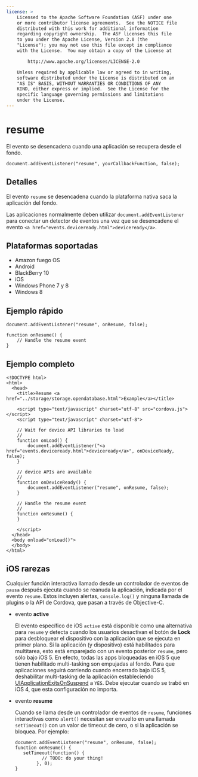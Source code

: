 ```yaml
---
license: >
    Licensed to the Apache Software Foundation (ASF) under one
    or more contributor license agreements.  See the NOTICE file
    distributed with this work for additional information
    regarding copyright ownership.  The ASF licenses this file
    to you under the Apache License, Version 2.0 (the
    "License"); you may not use this file except in compliance
    with the License.  You may obtain a copy of the License at

        http://www.apache.org/licenses/LICENSE-2.0

    Unless required by applicable law or agreed to in writing,
    software distributed under the License is distributed on an
    "AS IS" BASIS, WITHOUT WARRANTIES OR CONDITIONS OF ANY
    KIND, either express or implied.  See the License for the
    specific language governing permissions and limitations
    under the License.
---
```


# resume

El evento se desencadena cuando una aplicación se recupera desde el fondo.

    document.addEventListener("resume", yourCallbackFunction, false);
    

## Detalles

El evento `resume` se desencadena cuando la plataforma nativa saca la aplicación del fondo.

Las aplicaciones normalmente deben utilizar `document.addEventListener` para conectar un detector de eventos una vez que se desencadene el evento `<a href="events.deviceready.html">deviceready</a>`.

## Plataformas soportadas

*   Amazon fuego OS
*   Android
*   BlackBerry 10
*   iOS
*   Windows Phone 7 y 8
*   Windows 8

## Ejemplo rápido

    document.addEventListener("resume", onResume, false);
    
    function onResume() {
        // Handle the resume event
    }
    

## Ejemplo completo

    <!DOCTYPE html>
    <html>
      <head>
        <title>Resume <a href="../storage/storage.opendatabase.html">Example</a></title>
    
        <script type="text/javascript" charset="utf-8" src="cordova.js"></script>
        <script type="text/javascript" charset="utf-8">
    
        // Wait for device API libraries to load
        //
        function onLoad() {
            document.addEventListener("<a href="events.deviceready.html">deviceready</a>", onDeviceReady, false);
        }
    
        // device APIs are available
        //
        function onDeviceReady() {
            document.addEventListener("resume", onResume, false);
        }
    
        // Handle the resume event
        //
        function onResume() {
        }
    
        </script>
      </head>
      <body onload="onLoad()">
      </body>
    </html>
    

## iOS rarezas

Cualquier función interactiva llamado desde un controlador de eventos de `pausa` después ejecuta cuando se reanuda la aplicación, indicada por el evento `resume`. Estos incluyen alertas, `console.log()` y ninguna llamada de plugins o la API de Cordova, que pasan a través de Objective-C.

*   evento **active**
    
    El evento específico de iOS `active` está disponible como una alternativa para `resume` y detecta cuando los usuarios desactivan el botón de **Lock** para desbloquear el dispositivo con la aplicación que se ejecuta en primer plano. Si la aplicación (y dispositivo) está habilitados para multitarea, esto está emparejado con un evento posterior `resume`, pero sólo bajo iOS 5. En efecto, todas las apps bloqueadas en iOS 5 que tienen habilitado multi-tasking son empujadas al fondo. Para que aplicaciones seguirá corriendo cuando encerrado bajo iOS 5, deshabilitar multi-tasking de la aplicación estableciendo [UIApplicationExitsOnSuspend][1] a `YES`. Debe ejecutar cuando se trabó en iOS 4, que esta configuración no importa.

*   evento **resume**
    
    Cuando se llama desde un controlador de eventos de `resume`, funciones interactivas como `alert()` necesitan ser envuelto en una llamada `setTimeout()` con un valor de timeout de cero, o si la aplicación se bloquea. Por ejemplo:
    
        document.addEventListener("resume", onResume, false);
        function onResume() {
           setTimeout(function() {
                  // TODO: do your thing!
                }, 0);
        }
        

 [1]: http://developer.apple.com/library/ios/#documentation/general/Reference/InfoPlistKeyReference/Articles/iPhoneOSKeys.html